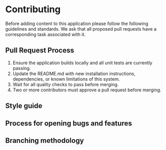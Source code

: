 # Contributing

Before adding content to this application please follow the following guidelines and standards. We ask that all proposed pull requests have a corresponding task associated with it.

## Pull Request Process

1. Ensure the application builds locally and all unit tests are currently passing.
2. Update the README.md with new installation instructions, dependencies, or known limitations of this system.
3. Wait for all quality checks to pass before merging.
4. Two or more contributors must approve a pull request before merging.

## Style guide

## Process for opening bugs and features

## Branching methodology